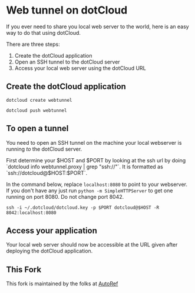 Web tunnel on dotCloud
======================
If you ever need to share you local web server to the world, here is an easy way to do that using dotCloud.

There are three steps:

1. Create the dotCloud application
1. Open an SSH tunnel to the dotCloud server
1. Access your local web server using the dotCloud URL


Create the dotCloud application
-------------------------------
`dotcloud create webtunnel`

`dotcloud push webtunnel`


To open a tunnel
----------------
You need to open an SSH tunnel on the machine your local webserver is running *to* the dotCloud server.

First determine your $HOST and $PORT by looking at the ssh url by doing `dotcloud info webtunnel.proxy | grep "ssh://"`. It is formatted as `ssh://dotcloud@$HOST:$PORT`.

In the command below, replace `localhost:8080` to point to your webserver. If you don't have any just run `python -m SimpleHTTPServer` to get one running on port 8080. Do not change port 8042.

`ssh -i ~/.dotcloud/dotcloud.key -p $PORT dotcloud@$HOST -R 8042:localhost:8080`

Access your application
-----------------------
Your local web server should now be accessible at the URL given after deploying the dotCloud application.

This Fork
---------

This fork is maintained by the folks at [AutoRef](https://autoref.com)

